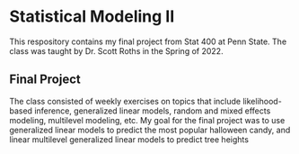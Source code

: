 # Statistical Modeling II
This respository contains my final project from Stat 400 at Penn State. The class was taught by Dr. Scott Roths in the Spring of 2022.

## Final Project
The class consisted of weekly exercises on topics that include likelihood-based inference, generalized linear models, random and mixed effects modeling, multilevel modeling, etc. My goal for the final project was to use generalized linear models to predict the most popular halloween candy, and linear multilevel generalized linear models to predict tree heights
